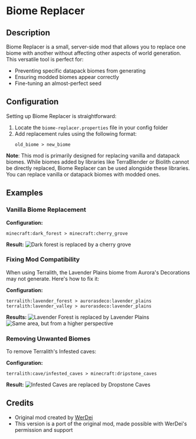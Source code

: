 # Biome Replacer

## Description

Biome Replacer is a small, server-side mod that allows you to replace one biome with another without affecting other aspects of world generation. This versatile tool is perfect for:

- Preventing specific datapack biomes from generating
- Ensuring modded biomes appear correctly
- Fine-tuning an almost-perfect seed

## Configuration

Setting up Biome Replacer is straightforward:

1. Locate the `biome-replacer.properties` file in your config folder
2. Add replacement rules using the following format:
   ```
   old_biome > new_biome
   ```

**Note**: This mod is primarily designed for replacing vanilla and datapack biomes. While biomes added by libraries like TerraBlender or Biolith cannot be directly replaced, Biome Replacer can be used alongside these libraries. You can replace vanilla or datapack biomes with modded ones.

## Examples

### Vanilla Biome Replacement

**Configuration:**
```
minecraft:dark_forest > minecraft:cherry_grove
```

**Result:**
![Dark forest is replaced by a cherry grove](https://raw.githubusercontent.com/WerDei/Biome-Replacer/master/readme-files/example-1.png)

### Fixing Mod Compatibility

When using Terralith, the Lavender Plains biome from Aurora's Decorations may not generate. Here's how to fix it:

**Configuration:**
```
terralith:lavender_forest > aurorasdeco:lavender_plains
terralith:lavender_valley > aurorasdeco:lavender_plains
```

**Results:**
![Lavender Forest is replaced by Lavender Plains](https://raw.githubusercontent.com/WerDei/Biome-Replacer/master/readme-files/example-2.png)
![Same area, but from a higher perspective](https://raw.githubusercontent.com/WerDei/Biome-Replacer/master/readme-files/example-3.png)

### Removing Unwanted Biomes

To remove Terralith's Infested caves:

**Configuration:**
```
terralith:cave/infested_caves > minecraft:dripstone_caves
```

**Result:**
![Infested Caves are replaced by Dropstone Caves](https://raw.githubusercontent.com/WerDei/Biome-Replacer/master/readme-files/example-4.png)

## Credits

- Original mod created by [WerDei](https://modrinth.com/user/WerDei)
- This version is a port of the original mod, made possible with WerDei's permission and support
